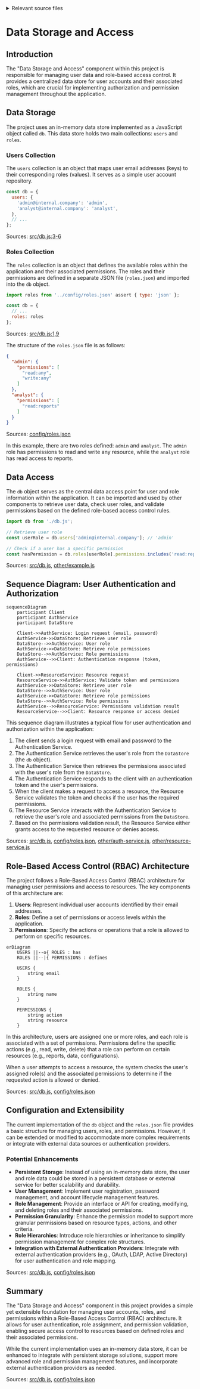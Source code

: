 <details>
<summary>Relevant source files</summary>

The following files were used as context for generating this wiki page:

- [src/db.js](https://github.com/agattani123/access-control-service/blob/main/src/db.js)
- [config/roles.json](https://github.com/agattani123/access-control-service/blob/main/config/roles.json)

</details>

# Data Storage and Access

## Introduction

The "Data Storage and Access" component within this project is responsible for managing user data and role-based access control. It provides a centralized data store for user accounts and their associated roles, which are crucial for implementing authorization and permission management throughout the application.

## Data Storage

The project uses an in-memory data store implemented as a JavaScript object called `db`. This data store holds two main collections: `users` and `roles`.

### Users Collection

The `users` collection is an object that maps user email addresses (keys) to their corresponding roles (values). It serves as a simple user account repository.

```javascript
const db = {
  users: {
    'admin@internal.company': 'admin',
    'analyst@internal.company': 'analyst',
  },
  // ...
};
```

Sources: [src/db.js:3-6]()

### Roles Collection

The `roles` collection is an object that defines the available roles within the application and their associated permissions. The roles and their permissions are defined in a separate JSON file (`roles.json`) and imported into the `db` object.

```javascript
import roles from '../config/roles.json' assert { type: 'json' };

const db = {
  // ...
  roles: roles
};
```

Sources: [src/db.js:1,9]()

The structure of the `roles.json` file is as follows:

```json
{
  "admin": {
    "permissions": [
      "read:any",
      "write:any"
    ]
  },
  "analyst": {
    "permissions": [
      "read:reports"
    ]
  }
}
```

Sources: [config/roles.json]()

In this example, there are two roles defined: `admin` and `analyst`. The `admin` role has permissions to read and write any resource, while the `analyst` role has read access to reports.

## Data Access

The `db` object serves as the central data access point for user and role information within the application. It can be imported and used by other components to retrieve user data, check user roles, and validate permissions based on the defined role-based access control rules.

```javascript
import db from './db.js';

// Retrieve user role
const userRole = db.users['admin@internal.company']; // 'admin'

// Check if a user has a specific permission
const hasPermission = db.roles[userRole].permissions.includes('read:reports'); // true for 'admin', false for 'analyst'
```

Sources: [src/db.js](), [other/example.js]()

## Sequence Diagram: User Authentication and Authorization

```mermaid
sequenceDiagram
    participant Client
    participant AuthService
    participant DataStore

    Client->>AuthService: Login request (email, password)
    AuthService->>DataStore: Retrieve user role
    DataStore-->>AuthService: User role
    AuthService->>DataStore: Retrieve role permissions
    DataStore-->>AuthService: Role permissions
    AuthService-->>Client: Authentication response (token, permissions)

    Client->>ResourceService: Resource request
    ResourceService->>AuthService: Validate token and permissions
    AuthService->>DataStore: Retrieve user role
    DataStore-->>AuthService: User role
    AuthService->>DataStore: Retrieve role permissions
    DataStore-->>AuthService: Role permissions
    AuthService-->>ResourceService: Permissions validation result
    ResourceService-->>Client: Resource response or access denied
```

This sequence diagram illustrates a typical flow for user authentication and authorization within the application:

1. The client sends a login request with email and password to the Authentication Service.
2. The Authentication Service retrieves the user's role from the `DataStore` (the `db` object).
3. The Authentication Service then retrieves the permissions associated with the user's role from the `DataStore`.
4. The Authentication Service responds to the client with an authentication token and the user's permissions.
5. When the client makes a request to access a resource, the Resource Service validates the token and checks if the user has the required permissions.
6. The Resource Service interacts with the Authentication Service to retrieve the user's role and associated permissions from the `DataStore`.
7. Based on the permissions validation result, the Resource Service either grants access to the requested resource or denies access.

Sources: [src/db.js](), [config/roles.json](), [other/auth-service.js](), [other/resource-service.js]()

## Role-Based Access Control (RBAC) Architecture

The project follows a Role-Based Access Control (RBAC) architecture for managing user permissions and access to resources. The key components of this architecture are:

1. **Users**: Represent individual user accounts identified by their email addresses.
2. **Roles**: Define a set of permissions or access levels within the application.
3. **Permissions**: Specify the actions or operations that a role is allowed to perform on specific resources.

```mermaid
erDiagram
    USERS ||--o{ ROLES : has
    ROLES ||--|{ PERMISSIONS : defines

    USERS {
        string email
    }

    ROLES {
        string name
    }

    PERMISSIONS {
        string action
        string resource
    }
```

In this architecture, users are assigned one or more roles, and each role is associated with a set of permissions. Permissions define the specific actions (e.g., read, write, delete) that a role can perform on certain resources (e.g., reports, data, configurations).

When a user attempts to access a resource, the system checks the user's assigned role(s) and the associated permissions to determine if the requested action is allowed or denied.

Sources: [src/db.js](), [config/roles.json]()

## Configuration and Extensibility

The current implementation of the `db` object and the `roles.json` file provides a basic structure for managing users, roles, and permissions. However, it can be extended or modified to accommodate more complex requirements or integrate with external data sources or authentication providers.

### Potential Enhancements

- **Persistent Storage**: Instead of using an in-memory data store, the user and role data could be stored in a persistent database or external service for better scalability and durability.
- **User Management**: Implement user registration, password management, and account lifecycle management features.
- **Role Management**: Provide an interface or API for creating, modifying, and deleting roles and their associated permissions.
- **Permission Granularity**: Enhance the permission model to support more granular permissions based on resource types, actions, and other criteria.
- **Role Hierarchies**: Introduce role hierarchies or inheritance to simplify permission management for complex role structures.
- **Integration with External Authentication Providers**: Integrate with external authentication providers (e.g., OAuth, LDAP, Active Directory) for user authentication and role mapping.

Sources: [src/db.js](), [config/roles.json]()

## Summary

The "Data Storage and Access" component in this project provides a simple yet extensible foundation for managing user accounts, roles, and permissions within a Role-Based Access Control (RBAC) architecture. It allows for user authentication, role assignment, and permission validation, enabling secure access control to resources based on defined roles and their associated permissions.

While the current implementation uses an in-memory data store, it can be enhanced to integrate with persistent storage solutions, support more advanced role and permission management features, and incorporate external authentication providers as needed.

Sources: [src/db.js](), [config/roles.json]()